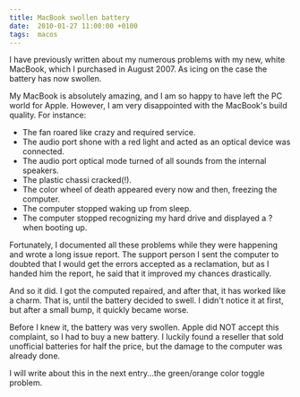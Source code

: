 ```yaml
---
title: MacBook swollen battery
date:  2010-01-27 11:00:00 +0100
tags:  macos
---
```


I have previously written about my numerous problems with my new, white MacBook,
which I purchased in August 2007. As icing on the case the battery has now swollen.

My MacBook is absolutely amazing, and I am so happy to have left the PC world for
Apple. However, I am very disappointed with the MacBook's build quality. For instance:

* The fan roared like crazy and required service.
* The audio port shone with a red light and acted as an optical device was connected.
* The audio port optical mode turned of all sounds from the internal speakers.
* The plastic chassi cracked(!).
* The color wheel of death appeared every now and then, freezing the computer.
* The computer stopped waking up from sleep.
* The computer stopped recognizing my hard drive and displayed a ? when booting up.

Fortunately, I documented all these problems while they were happening and wrote a
long issue report. The support person I sent the computer to doubted that I would
get the errors accepted as a reclamation, but as I handed him the report, he said
that it improved my chances drastically.

And so it did. I got the computed repaired, and after that, it has worked like a charm.
That is, until the battery decided to swell. I didn't notice it at first, but after a
small bump, it quickly became worse.

Before I knew it, the battery was very swollen. Apple did NOT accept this complaint,
so I had to buy a new battery. I luckily found a reseller that sold unofficial batteries
for half the price, but the damage to the computer was already done.

I will write about this in the next entry...the green/orange color toggle problem.